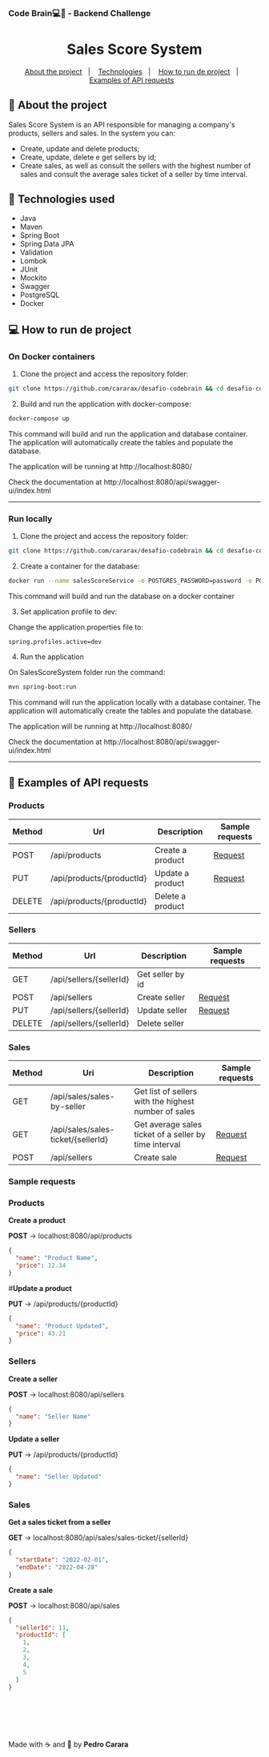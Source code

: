 ### Code Brain💻🧠 - Backend Challenge

<h1 align="center">
Sales Score System
</h1>

<p align="center">
  <a href="#about-the-project">About the project</a>&nbsp;&nbsp;&nbsp;|&nbsp;&nbsp;&nbsp;
  <a href="#technologies">Technologies</a>&nbsp;&nbsp;&nbsp;|&nbsp;&nbsp;&nbsp;
  <a href="#how-to-run">How to run de project</a>&nbsp;&nbsp;&nbsp;|&nbsp;&nbsp;&nbsp;
  <a href="#example-requests">Examples of API requests</a>&nbsp;&nbsp;&nbsp;
</p>

## 🎯 About the project

<a id="about-the-project"></a>

Sales Score System is an API responsible for managing a company's products, sellers and sales. In the system you can:

- Create, update and delete products;
- Create, update, delete e get sellers by id;
- Create sales, as well as consult the sellers with the highest number of sales and consult the average sales ticket of
  a seller by time interval.

## 🚀 Technologies used

<a id="technologies"></a>

- Java
- Maven
- Spring Boot
- Spring Data JPA
- Validation
- Lombok
- JUnit
- Mockito
- Swagger
- PostgreSQL
- Docker

## 💻 How to run de project

<a id="how-to-run"></a>
### On Docker containers

1. Clone the project and access the repository folder:

```bash
git clone https://github.com/cararax/desafio-codebrain && cd desafio-codebrain
```

2. Build and run the application with docker-compose:

```bash
docker-compose up
```

This command will build and run the application and database container. The application will automatically create the
tables and populate the database.

The application will be running at http://localhost:8080/

Check the documentation at http://localhost:8080/api/swagger-ui/index.html

---

### Run locally

1. Clone the project and access the repository folder:

```bash
git clone https://github.com/cararax/desafio-codebrain && cd desafio-codebrain
```

2. Create a container for the database:

```bash
docker run --name salesScoreService -e POSTGRES_PASSWORD=password -e POSTGRES_DB=salesScoreService -p 5432:5432 -d postgres:alpine
```
This command will build and run the database on a docker container

3. Set application profile to dev:

Change the application.properties file to:

```properties
spring.profiles.active=dev
```

4. Run the application

On SalesScoreSystem folder run the command:
```bash
mvn spring-boot:run
```

This command will run the application locally with a database container. The application will automatically create the tables and populate the database.

The application will be running at http://localhost:8080/

Check the documentation at http://localhost:8080/api/swagger-ui/index.html

---

## 📄 Examples of API requests

<a id="example-requests"></a>

### Products

| Method | Url                     | Description           | Sample requests           |
|--------|-------------------------|-----------------------|---------------------------|
| POST   | /api/products           | Create a product | [Request](#create-product) |
| PUT    | /api/products/{productId} | Update a product         | [Request](#update-product) |
| DELETE | /api/products/{productId}        | Delete a product         |     |

### Sellers

| Method | Url               | Description                                                                | Sample requests |
|--------|-------------------|----------------------------------------------------------------------------|---------------------------|
| GET    | /api/sellers/{sellerId} | Get seller by id                                                           |                           |
| POST   | /api/sellers      | Create seller                                                              | [Request](#create-seller) |
| PUT    | /api/sellers/{sellerId} | Update seller                                                              | [Request](#update-seller) |
| DELETE | /api/sellers/{sellerId} | Delete seller  |                           |

### Sales

| Method | Uri                                | Description                                           | Sample requests     |
|--------|------------------------------------|-------------------------------------------------------|--------------------------|
| GET    | /api/sales/sales-by-seller         | Get list of sellers with the highest number of sales  |                          |
| GET    | /api/sales/sales-ticket/{sellerId} | Get average sales ticket of a seller by time interval | [Request](#sales-ticket) |
| POST   | /api/sellers                       | Create sale                                           | [Request](#create-sale)  |

### Sample requests

### Products

<a id="create-product"></a>**Create a product**

**POST** -> localhost:8080/api/products

```json
{
  "name": "Product Name",
  "price": 12.34
}
```

<a id="update-product">#</a>**Update a product**

**PUT** -> /api/products/{productId}

```json
{
  "name": "Product Updated",
  "price": 43.21
}
```

### Sellers

<a id="create-seller"></a>**Create a seller**

**POST** -> localhost:8080/api/sellers

```json
{
  "name": "Seller Name"
}
```

<a id="update-seller"></a>**Update a seller**

**PUT** -> /api/products/{productId}

```json
{
  "name": "Seller Updated"
}
```

### Sales

<a id="sales-ticket"></a>**Get a sales ticket from a seller**

**GET** -> localhost:8080/api/sales/sales-ticket/{sellerId}

```json
{
  "startDate": "2022-02-01",
  "endDate": "2022-04-28"
}
```

<a id="create-sale"></a>**Create a sale**

**POST** -> localhost:8080/api/sales

```json
{
  "sellerId": 11,
  "productId": [
    1,
    2,
    3,
    4,
    5
  ]
}
```

<br><br>
---
Made with ☕ and 💖 by **Pedro Carara**
